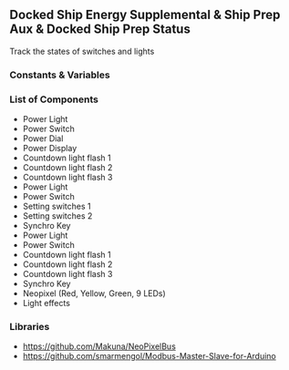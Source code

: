 ## Docked Ship Energy Supplemental & Ship Prep Aux & Docked Ship Prep Status
Track the states of switches and lights

### Constants & Variables

### List of Components
  - Power Light
  - Power Switch
  - Power Dial
  - Power Display
  - Countdown light flash 1
  - Countdown light flash 2
  - Countdown light flash 3
  - Power Light
  - Power Switch
  - Setting switches 1
  - Setting switches 2
  - Synchro Key
  - Power Light
  - Power Switch
  - Countdown light flash 1
  - Countdown light flash 2
  - Countdown light flash 3
  - Synchro Key
  - Neopixel (Red, Yellow, Green, 9 LEDs)
  - Light effects

### Libraries
  - https://github.com/Makuna/NeoPixelBus
  - https://github.com/smarmengol/Modbus-Master-Slave-for-Arduino
  